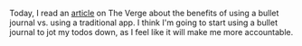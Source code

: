 Today, I read an [article](https://www.theverge.com/23520891/bullet-journal-lessons-to-do-list-apps) on The Verge about the benefits of using a bullet journal vs. using a traditional app. I think I'm going to start using a bullet journal to jot my todos down, as I feel like it will make me more accountable.
